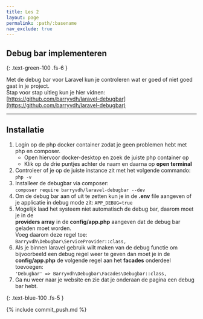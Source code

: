 ```yaml
---
title: Les 2
layout: page
permalink: :path/:basename
nav_exclude: true
---
```


## Debug bar implementeren 
{: .text-green-100 .fs-6 }

Met de debug bar voor Laravel kun je controleren wat er goed of niet goed gaat in je project.<br>
Stap voor stap uitleg kun je hier vidnen:<Br>
[https://github.com/barryvdh/laravel-debugbar](https://github.com/barryvdh/laravel-debugbar)

---

## Installatie
1. Login op de php docker container zodat je geen problemen hebt met php en composer.
    - Open hiervoor docker-desktop en zoek de juiste php container op
    - Klik op de drie puntjes achter de naam en daarna op **open terminal**
2. Controleer of je op de juiste instance zit met het volgende commando: ```php -v```
3. Installeer de debugbar via composer: <br>
	```composer require barryvdh/laravel-debugbar --dev```
4. Om de debug bar aan of uit te zetten kun je in de **.env** file aangeven of je applicatie in debug mode zit: ```APP_DEBUG=true```
5. Mogelijk laad het systeem niet automatisch de debug bar, daarom moet je in de<br>
	**providers array** in de **config/app.php** aangeven dat de debug bar geladen moet worden. <br>
	Voeg daarom deze regel toe:<br>
   ```Barryvdh\Debugbar\ServiceProvider::class,```
6. Als je binnen laravel gebruik wilt maken van de debug functie om bijvoorbeeld een debug regel weer te geven dan moet je in de <Br>
	**config/app.php** de volgende regel aan het **facades** onderdeel toevoegen:<br>
	`'Debugbar' => Barryvdh\Debugbar\Facades\Debugbar::class,`
7. Ga nu weer naar je website en zie dat je onderaan de pagina een debug bar hebt.

{: .text-blue-100 .fs-5 }

{% include commit_push.md %}


